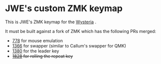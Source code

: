 # JWE's custom ZMK keymap

This is JWE's ZMK keymap for the [Wysteria](https://github.com/j-w-e/wysteria/) .

It must be built against a fork of ZMK which has the following PRs merged:

* [778](https://github.com/zmkfirmware/zmk/pull/778) for mouse emulation
* [1366](https://github.com/zmkfirmware/zmk/pull/1336) for swapper (similar to Callum's swapper for QMK)
* [1380](https://github.com/zmkfirmware/zmk/pull/1380) for the leader key
* ~~[1828](https://github.com/zmkfirmware/zmk/pull/1828) for rolling the repeat key~~
